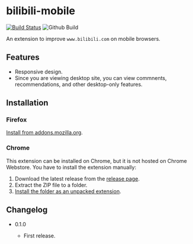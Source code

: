bilibili-mobile
===========

[![Build Status](https://travis-ci.com/eight04/bilibili-mobile.svg?branch=master)](https://travis-ci.org/eight04/bilibili-mobile)
![Github Build](https://github.com/eight04/bilibili-mobile/workflows/.github/workflows/build.yml/badge.svg)

An extension to improve `www.bilibili.com` on mobile browsers.

Features
--------

* Responsive design.
* Since you are viewing desktop site, you can view commnents, recommendations, and other desktop-only features.

Installation
------------

### Firefox

[Install from addons.mozilla.org](https://addons.mozilla.org/firefox/addon/bilibili-mobile/).

### Chrome

This extension can be installed on Chrome, but it is not hosted on Chrome Webstore. You have to install the extension manually:

1. Download the latest release from the [release page](https://github.com/eight04/bilibili-mobile/releases).
2. Extract the ZIP file to a folder.
3. [Install the folder as an unpacked extension](https://stackoverflow.com/a/49769909/3413125).

Changelog
---------

* 0.1.0

  - First release.
